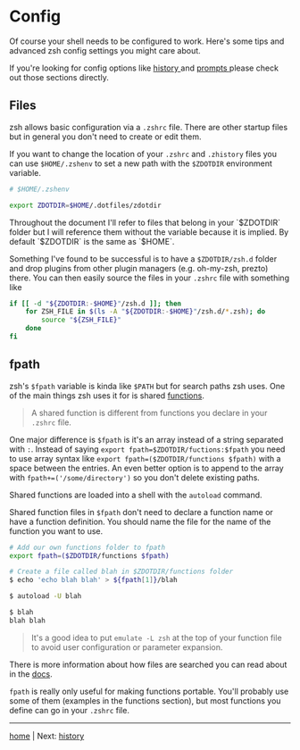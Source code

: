 # Config

Of course your shell needs to be configured to work.
Here's some tips and advanced zsh config settings you might care about.

If you're looking for config options like [ history ]( history.md ) and [ prompts ]( prompt.md ) please check out those sections directly.

## Files

zsh allows basic configuration via a `.zshrc` file.
There are other startup files but in general you don't need to create or edit them.

If you want to change the location of your `.zshrc` and `.zhistory` files you can use `$HOME/.zshenv` to set a new path with the `$ZDOTDIR` environment variable.

```bash
# $HOME/.zshenv

export ZDOTDIR=$HOME/.dotfiles/zdotdir
```

<aside class="notice">
Throughout the document I'll refer to files that belong in your `$ZDOTDIR` folder but I will reference them without the variable because it is implied.
By default `$ZDOTDIR` is the same as `$HOME`.
</aside>

Something I've found to be successful is to have a `$ZDOTDIR/zsh.d` folder and drop plugins from other plugin managers (e.g. oh-my-zsh, prezto) there.
You can then easily source the files in your `.zshrc` file with something like

```bash
if [[ -d "${ZDOTDIR:-$HOME}"/zsh.d ]]; then
    for ZSH_FILE in $(ls -A "${ZDOTDIR:-$HOME}"/zsh.d/*.zsh); do
        source "${ZSH_FILE}"
    done
fi
```

## fpath

zsh's `$fpath` variable is kinda like `$PATH` but for search paths zsh uses.
One of the main things zsh uses it for is shared [functions](../helpers/functions.md).

> A shared function is different from functions you declare in your `.zshrc` file.

One major difference is `$fpath` is it's an array instead of a string separated with `:`.
Instead of saying `export fpath=$ZDOTDIR/fuctions:$fpath` you need to use array syntax like `export fpath=($ZDOTDIR/functions $fpath)` with a space between the entries.
An even better option is to append to the array with `fpath+=('/some/directory')` so you don't delete existing paths.

Shared functions are loaded into a shell with the `autoload` command.

Shared function files in `$fpath` don't need to declare a function name or have a function definition.
You should name the file for the name of the function you want to use.

```bash
# Add our own functions folder to fpath
export fpath=($ZDOTDIR/functions $fpath)

# Create a file called blah in $ZDOTDIR/functions folder
$ echo 'echo blah blah' > ${fpath[1]}/blah

$ autoload -U blah

$ blah
blah blah
```

> It's a good idea to put `emulate -L zsh` at the top of your function file to avoid user configuration or parameter expansion.

There is more information about how files are searched you can read about in the [docs](http://zsh.sourceforge.net/Doc/Release/Functions.html).

`fpath` is really only useful for making functions portable.
You'll probably use some of them (examples in the functions section), but most functions you define can go in your `.zshrc` file.

---

[home](../../README.md) | Next: [history](history.md)

